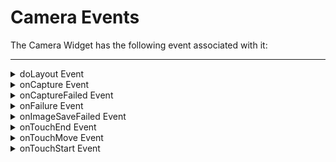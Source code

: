                                  


Camera Events
=============

The Camera Widget has the following event associated with it:

* * *


<details close markdown="block"><summary>doLayout Event</summary>

* * *

This event is invoked for every widget when the widget position and dimensions are computed. This event is invoked for all the widgets placed inside flex containers. This event is invoked in the order in which the widgets are added to the widget hierarchy and expect the frame property of the widget is calculated and available for use within this event.

<b>Syntax</b>

```

doLayout()
```

<b>Read/Write</b>

Read + Write

<b>Remarks</b>

> **_Note:_** The number of times this event invoked may vary per platform. It is not recommended to write business logic assuming that this function is invoked only once when there is a change in positional or dimensional properties. This event will not trigger when transformations are applied though widget is moved or scaled or rotated from its original location.

This event is used to set the layout properties of child widgets in the relation to self and peer widgets whose layout is not yet performed.

<b>Example</b>

```
//Sample code to set doLayout event callback to a button widget.
/*This code changes the top property of button2 and makes it appear below button1.*/
myForm.button1.doLayout=doLayoutButton1;


function doLayoutButton1(){
      
    myForm.button2.top = myForm.button1.frame.height;
}
```

<b>Platform Availability</b>

*   iOS, Android, Windows, and SPA

* * *

</details>
<details close markdown="block"><summary>onCapture Event</summary>

* * *

The onCapture event invokes a callback when a user takes a photo using the Camera widget.

<b>Syntax</b>

```

onCapture()
```

<b>Parameters</b>

_camera_\- \[String\]- Applicable for iOS and Android platforms.

This parameter specifies the handle (ID) of the Camera widget that triggered the onCapture event.

_metadata_\- Applicable for the iOS and the Android platforms.

This parameter contains the following information about the captured image as key-value pairs:

> *   height\[Number\]- Returns the height of the captured image.
> *   width\[Number\]- Returns the width of the captured image.
> *   dateTime\[String\]- Returns the data and time when the image was captured. The dateTime parameter has the date and time in the following format: YYYY:MM:DD HH:MM:SS.
> *   exifVersion\[String\]- Returns the EXIF (Exchangeable image file format) version of the captured image, if present.
> *   location\[Object\]- Returns the latitude and longitude of the location where the image was captured. The latitude and longitude are given as key-value pairs. The _location_ parameter is applicable only for the Android platform.  
>     If you want to access the location information of an image, ensure that you declare and request foreground location access on the device (by using the ACCESS\_FINE\_LOCATION or the ACCESS\_COARSE\_LOCATION permissions).  
>     
>     > **_Note:_** In Android apps that targetSDK API level 29 (Android 10) or later, you must additionally declare the ACCESS\_MEDIA\_LOCATION permission in the Android Manifest File. This additional permission is required when the app is running on Android 10 or later devices. To add the ACCESS\_MEDIA\_LOCATION permission, navigate to Iris **Project Settings** > **Native** > **Android Mobile/Tablet**, and add the following tag in the Child tag entries under <manifest> tag field:  
>     `<uses-permission android:name="android.permission.ACCESS_MEDIA_LOCATION" />`
>     
> *   orientation\[constant\]- Returns a constant that indicates the direction in which the image stored on the device is rotated.
> *   dateTimeInMilliSeconds\[Number\]- Returns the number of milliseconds from Jan 1st 1970 to image captured time in UTC.

The following table contains the constants returned using the _orientation_ parameter and their definitions:

  
| Constant | Definition |
| --- | --- |
| constants. CAMERA\_IMAGE\_ORIENTATION\_UP | The orientation in the original pixel data and the current orientation of the image is the same. |
| constants. CAMERA\_IMAGE\_ORIENTATION\_DOWN | The image has been rotated by 180 degrees. |
| constants. CAMERA\_IMAGE\_ORIENTATION\_LEFT | The image has been rotated by 90 degrees in the counterclockwise direction. |
| constants. CAMERA\_IMAGE\_ORIENTATION\_RIGHT | The image has been rotated by 90 degrees in the clockwise direction. |
| constants. CAMERA\_IMAGE\_ORIENTATION\_UP\_MIRRORED | The image has been flipped horizontally. |
| constants. CAMERA\_IMAGE\_ORIENTATION\_DOWN\_MIRRORED | The image has been flipped vertically. |
| constants. CAMERA\_IMAGE\_ORIENTATION\_LEFT\_MIRRORED | The image has been rotated by 90 degrees in the clockwise direction and then flipped horizontally. |
| constants. CAMERA\_IMAGE\_ORIENTATION\_RIGHT\_MIRRORED | The image has been rotated by 90 degrees in the counterclockwise direction and then flipped horizontally. |
| constants. CAMERA\_IMAGE\_ORIENTATION\_UNKNOWN | It was not possible to retrieve the image orientation from the exif data. This constant is applicable only for the Android platform. |

<b>Read/Write</b>

Read + Write

<b>Example</b>

```
/*Sample code to set onCapture event callback for Camera widget in iOS and Android platforms.*/

frmCamera.myCamera.onCapture = onCaptureCallBck;

function onCaptureCallBck(camera, metadata) {

 if (metadata["orientation"]) == constants.CAMERA_IMAGE_ORIENTATION_UP) {
 var dateTime = metadata["dateTime"];
 var height = metadata["height"];
 var width = metadata["width"];
 var version = metadata["exifVersion"];
 var location = metadata["location"];
 if (location !== null || location !== undefined) {
  var latitude = location["latitude"];
  var longitude = location["longitude"];
 }
}
voltmx.print("The date and time of the image capture is:" + dateTime);
voltmx.print("The height of the image is:" + height + "and the width of the image is:" + width);
voltmx.print("The exif version of the image is:" + version);
voltmx.print("The latitude of the location of the captured image is:" + latitude);
voltmx.print("The longitude of the location of the captured image is:" + longitude);
}
```
```
/\*Sample code to set onCapture event callback for Camera widget for platforms other than iOS and Android.\*/

frmCamera.myCamera.onCapture=onCaptureCallBck;

function onCaptureCallBck(camera){
      
   //Write your code here.
}
```

<b>Platform Availability</b>

*   Available in the IDE.
*   Android, iOS, Windows, and Desktop Web

* * *

</details>
<details close markdown="block"><summary>onCaptureFailed Event</summary>

* * *

An event callback is invoked when the user has tapped on Don't Allow over permission alert and also when camera privacy is turned off under iPhone settings. If the user taps on Allow for the very first time it will immediately open the camera screen. Camera screen will not be shown until the user has set the permission. Callback will be invoked asynchronously when user selects Don't Allow over permission alert.

The camera permission alert shows up once in app lifecycle. Upgrading or deleting or reinstalling the app will not trigger the alert, if it has already been shown.

For subsequent camera access, onCaptureFailed is called with status as RESOURCE\_ACCESS\_STATUS\_DENIED if the user has selected as Don't Allow for the first time or when camera privacy is turned off under iPhone settings.

<b>Syntax</b>

```

onCaptureFailed()
```

<b>Read/Write</b>

Read + Write

<b>Example</b>

```
//Sample code to set onCaptureFailed event callback for Camera widget.

frmCamera.myCamera.onCaptureFailed=onCaptureFailedCallBck;

function onCaptureFailedCallBck(camera){
      
   //Write your code here.
}
```

<b>Platform Availability</b>

*   Not available in the IDE.
*   iOS and Desktop Web

* * *

</details>
<details close markdown="block"><summary>onFailure Event</summary>

* * *

An event callback is invoked when an error occurs using a camera widget. For example, you set a camera source, but it is not available on the device.

<b>Syntax</b>

```

onFailure()
```

<b>Optional Parameters</b>

source \[widgetref\]

Handle to the widget reference.

errorcode \[Number\]

Specifies the error code. The options are:

  
| Error code | Platform | Description |
| --- | --- | --- |
| constants.CAMERA\_SOURCE\_FRONT\_UNAVAILABLE | iOS, Android,Desktop Web | When the front camera is not available. |
| constants.CAMERA\_SOURCE\_REAR\_UNAVAILABLE | iOS, Android, Desktop Web | When the rear camera is not available. |
| constants.CAMERA\_SOURCE\_UNAVAILABLE | iOS, Android | When camera source is not available. It is useful when the cameraSource is configured as constants.CAMERA\_SOURCE\_DEFAULT |
| constants.CAMERA\_PREVIEW\_UNAVAILABLE | iOS, Android | When the camera preview is not available. |
| constants.CAMERA\_CAPTURE\_FAILED | iOS, Android, Desktop Web | When the camera failed to capture a video. |
| constants.CAMERA\_VIDEO\_LOW\_DISC\_SPACE | Android | When the disk space is low. |
| constants.CAMERA\_VIDEO\_RECORDING\_FAILED | Android, Desktop Web | When a recording is failed. |
| constants.CAMERA\_VIDEO\_SAVE\_FAILED | iOS | When the captured video cannot not be saved. For example, insufficient permission to the app to access camera. |
| constants.CAMERA\_ACCESS\_MODE\_INMEMORY\_DATA\_RETRIEVE\_FAILED | iOS | When the captured media cannot be held in memory because of size constraints. |
| constants.CAMERA\_PERMISSION\_DENIED | Desktop Web | When the user denies permission to access the device camera. |
| constants.CAMERA\_NOT\_SUPPORTED | Desktop Web | When the web browser does not have camera support. |

<b>Read/Write</b>

Read + Write

<b>Example</b>

```
//Sample code to set onFailure event callback for Camera widget.

frmCamera.myCamera.onFailure=onFailureCallBck;

function onFailureCallBck(camera, errorcode){
      
   //Write your code here.
}
```

<b>Platform Availability</b>

*   Not available in the IDE
*   iOS, Android, and Desktop Web

* * *

</details>
<details close markdown="block"><summary>onImageSaveFailed Event</summary>

* * *

An event callback is invoked when the user has performed some action over permission alert and also when image cannot be saved to photo album or due to data save error.

<b>Syntax</b>

```

onImageSaveFailed()
```

<b>Read/Write</b>

Read + Write

<b>Example</b>

```
//Sample code to set onImageSaveFailed event callback for Camera widget.

frmCamera.myCamera.onImageSaveFailed=onImageSaveFailedCallBck;

function onImageSaveFailedCallBck(camera, status){
      
   //Write your code here.
}
```

<b>Platform Availability</b>

Not available in the IDE.

Available on iOS platform.

* * *

</details>
<details close markdown="block"><summary>onTouchEnd Event</summary>

* * *

An event callback is invoked by the platform when the user touch is released from the touch surface.

<b>Syntax</b>

```

onTouchEnd ()
```

<b>Optional Parameters</b>

source

Handle to the widget reference on which the user touch has ended.

x

Specifies the x-coordinate with in the widget with respect to widget's co-ordinate system. It is a number indicating device independent pixel.

y

Specifies the y- coordinate with in the widget with respect to widget's co-ordinate system. It is a number indicating device independent pixel.

contextInfo

On devices that support 3D Touch, specifies a key-value pair where the value specifies the force of the touch. The value 1.0 represents the force of an average touch, as determined by the system.

> **_Note:_** 3D Touch is available only on iOS 9.0 and later.

<b>Read/Write</b>

Read + Write

<b>Remarks</b>

This event is invoked asynchronously.

<b>Example</b>

```
function onTouchEndCallback(source, x, y, contextInfo) {
    if (contextInfo) {
        var force = contextInfo[“force”];
        voltmx.print(“value of force is” + force)
    }
}
Form1.widget1.onTouchEnd = onTouchEndCallback;
```

<b>Platform Availability</b>

*   iOS, Android, Windows, and SPA

* * *

</details>
<details close markdown="block"><summary>onTouchMove Event</summary>

* * *

An event callback is invoked by the platform when the touch moves on the touch surface continuously until movement ends.

<b>Syntax</b>

```

onTouchMove ()
```

<b>Optional Parameters</b>

source

Handle to the widget reference on which touch moves.

x

Specifies the x-coordinate with in the widget with respect to widget's co-ordinate system. It is a number indicating device independent pixel.

y

Specifies the y- coordinate with in the widget with respect to widget's co-ordinate system. It is a number indicating device independent pixel.

contextInfo

On devices that support 3D Touch, specifies a key-value pair where the value specifies the force of the touch. The value 1.0 represents the force of an average touch, as determined by the system.

> **_Note:_** 3D Touch is available only on iOS 9.0 and later.

<b>Read/Write</b>

Read + Write

<b>Remarks</b>

This event is invoked asynchronously.

<b>Example</b>

```
function onTouchMoveCallback(source, x, y, contextInfo) {
    if (contextInfo) {
        var force = contextInfo[“force”];
        voltmx.print(“value of force is” + force)
    }
    Form1.widget1.onTouchMove = onTouchMoveCallback;  

```

<b>Platform Availability</b>

*   iOS, Android, Windows, and SPA

* * *

</details>
<details close markdown="block"><summary>onTouchStart Event</summary>

* * *

An event callback is invoked by the platform when the user touches the touch surface.

<b>Syntax</b>

```

onTouchStart ()
```

<b>Optional Parameters</b>

source

Handle to the widget reference on which the user touches.

x

Specifies the X co-ordinate with in the widget with respect to widget's co-ordinate system. It is a number indicating device independent pixel.

y

Specifies the Y co-ordinate with in the widget with respect to widget's co-ordinate system. It is a number indicating device independent pixel.

contextInfo

On devices that support 3D Touch, specifies a key-value pair where the value specifies the force of the touch. The value 1.0 represents the force of an average touch, as determined by the system.

> **_Note:_** 3D Touch is available only on iOS 9.0 and later.

<b>Read/Write</b>

Read + Write

<b>Remarks</b>

This event is invoked asynchronously.

<b>Example</b>

```
function onTouchStartCallback(source, x, y, contextInfo) {
    if (contextInfo) {
        var force = contextInfo[“force”];
        voltmx.print(“value of force is” + force)
    }
}
Form1.widget1.onTouchStart = onTouchStartCallback;  

```

<b>Platform Availability</b>

*   iOS, Android, Windows, and SPA

* * *
</details>


